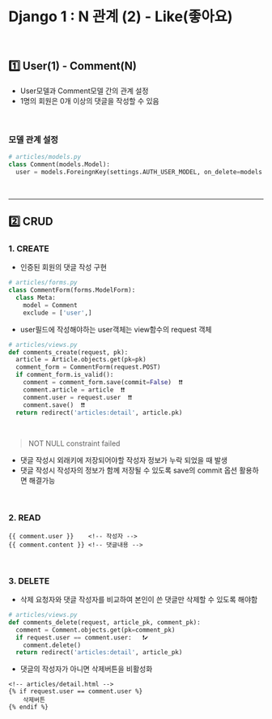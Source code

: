 # Django 1 : N 관계 (2) - Like(좋아요)

​    

## 1️⃣ User(1) - Comment(N)

- User모델과 Comment모델 간의 관계 설정
- 1명의 회원은 0개 이상의 댓글을 작성할 수 있음 

​    

### 모델 관계 설정

```python
# articles/models.py
class Comment(models.Model):
  user = models.ForeingnKey(settings.AUTH_USER_MODEL, on_delete=models.CASCADE)
```

​    

---

## 2️⃣ CRUD

### 1. CREATE

- 인증된 회원의 댓글 작성 구현

```python
# articles/forms.py
class CommentForm(forms.ModelForm):
  class Meta:
    model = Comment
    exclude = ['user',]
```

- user필드에 작성해야하는 user객체는 view함수의 request 객체

```python
# articles/views.py
def comments_create(request, pk):
  article = Article.objects.get(pk=pk)
  comment_form = CommentForm(request.POST)
  if comment_form.is_valid():
    comment = comment_form.save(commit=False)  ❗❗
    comment.article = article  ❗❗
    comment.user = request.user  ❗❗
    comment.save()  ❗❗
  return redirect('articles:detail', article.pk)
```

​    

> NOT NULL constraint failed

- 댓글 작성시 외래키에 저장되어야할 작성자 정보가 누락 되었을 때 발생
- 댓글 작성시 작성자의 정보가 함께 저장될 수 있도록 save의 commit 옵션 활용하면 해결가능

​    

### 2. READ

```django
{{ comment.user }}    <!-- 작성자 -->
{{ comment.content }} <!-- 댓글내용 -->
```

​    

### 3. DELETE

- 삭제 요청자와 댓글 작성자를 비교하여 본인이 쓴 댓글만 삭제할 수 있도록 해야함

```python
# articles/views.py
def comments_delete(request, article_pk, comment_pk):
  comment = Comment.objects.get(pk=comment_pk)
  if request.user == comment.user:   ❗✔️
    comment.delete()
  return redirect('articles:detail', article_pk)
```

- 댓글의 작성자가 아니면 삭제버튼을 비활성화

```django
<!-- articles/detail.html -->
{% if request.user == comment.user %}
	삭제버튼
{% endif %}
```

